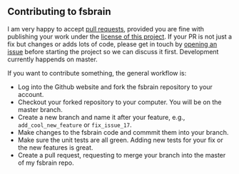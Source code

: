 ## Contributing to fsbrain

I am very happy to accept [pull requests](https://help.github.com/en/github/collaborating-with-issues-and-pull-requests/creating-a-pull-request), provided you are fine with publishing your work under the [license of this project](https://github.com/dfsp-spirit/fsbrain/#license). If your PR is not just a fix but changes or adds lots of code, please get in touch by [opening an issue](https://github.com/dfsp-spirit/fsbrain/issues) before starting the project so we can discuss it first. Development currently happends on master.

If you want to contribute something, the general workflow is:

- Log into the Github website and fork the fsbrain repository to your account.
- Checkout your forked repository to your computer. You will be on the master branch.
- Create a new branch and name it after your feature, e.g., `add_cool_new_feature` or `fix_issue_17`.
- Make changes to the fsbrain code and commmit them into your branch. 
- Make sure the unit tests are all green. Adding new tests for your fix or the new features is great.
- Create a pull request, requesting to merge your branch into the master of my fsbrain repo.
